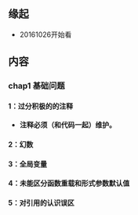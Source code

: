 ##  缘起
+ 20161026开始看

##  内容
###  chap1 基础问题
#### 1：过分积极的的注释
+ **注释必须（和代码一起）维护。**

#### 2：幻数

#### 3：全局变量

#### 4：未能区分函数重载和形式参数默认值

#### 5：对引用的认识误区